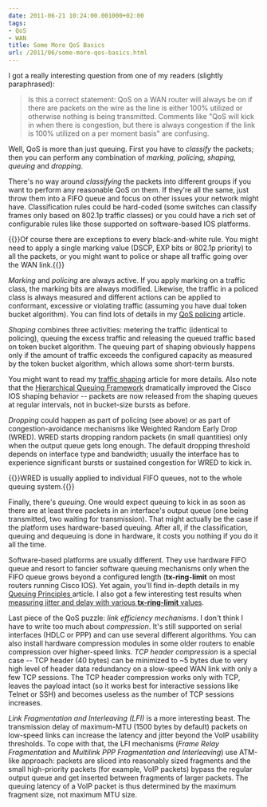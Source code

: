 ```yaml
---
date: 2011-06-21 10:24:00.001000+02:00
tags:
- QoS
- WAN
title: Some More QoS Basics
url: /2011/06/some-more-qos-basics.html
---
```

I got a really interesting question from one of my readers (slightly paraphrased):

> Is this a correct statement: QoS on a WAN router will always be on if there are packets on the wire as the line is either 100% utilized or otherwise nothing is being transmitted. Comments like "QoS will kick in when there is congestion, but there is always congestion if the link is 100% utilized on a per moment basis" are confusing.

Well, QoS is more than just queuing. First you have to *classify* the packets; then you can perform any combination of *marking, policing, shaping, queuing* and *dropping*.
<!--more-->
There's no way around *classifying* the packets into different groups if you want to perform any reasonable QoS on them. If they're all the same, just throw them into a FIFO queue and focus on other issues your network might have. Classification rules could be hard-coded (some switches can classify frames only based on 802.1p traffic classes) or you could have a rich set of configurable rules like those supported on software-based IOS platforms.

{{<note>}}Of course there are exceptions to every black-and-white rule. You might need to apply a single marking value (DSCP, EXP bits or 802.1p priority) to all the packets, or you might want to police or shape all traffic going over the WAN link.{{</note>}}

*Marking* and *policing* are always active. If you apply marking on a traffic class, the marking bits are always modified. Likewise, the traffic in a policed class is always measured and different actions can be applied to conformant, excessive or violating traffic (assuming you have dual token bucket algorithm). You can find lots of details in my [QoS policing](https://www.ipspace.net/kb/tag/QoS/QoS_Policing.html) article.

*Shaping* combines three activities: metering the traffic (identical to policing), queuing the excess traffic and releasing the queued traffic based on token bucket algorithm. The queuing part of shaping obviously happens only if the amount of traffic exceeds the configured capacity as measured by the token bucket algorithm, which allows some short-term bursts.

You might want to read my [traffic shaping](https://www.ipspace.net/kb/tag/QoS/Traffic_Shaping.html) article for more details. Also note that the [Hierarchical Queuing Framework](https://blog.ipspace.net/2009/11/first-hqf-impressions-excellent-job.html) dramatically improved the Cisco IOS shaping behavior -- packets are now released from the shaping queues at regular intervals, not in bucket-size bursts as before.

*Dropping* could happen as part of policing (see above) or as part of congestion-avoidance mechanisms like Weighted Random Early Drop (WRED). WRED starts dropping random packets (in small quantities) only when the output queue gets long enough. The default dropping threshold depends on interface type and bandwidth; usually the interface has to experience significant bursts or sustained congestion for WRED to kick in.

{{<note>}}WRED is usually applied to individual FIFO queues, not to the whole queuing system.{{</note>}}

Finally, there's *queuing*. One would expect queuing to kick in as soon as there are at least three packets in an interface's output queue (one being transmitted, two waiting for transmission). That might actually be the case if the platform uses hardware-based queuing. After all, if the classification, queuing and dequeuing is done in hardware, it costs you nothing if you do it all the time.

Software-based platforms are usually different. They use hardware FIFO queue and resort to fancier software queuing mechanisms only when the FIFO queue grows beyond a configured length (**tx-ring-limit** on most routers running Cisco IOS). Yet again, you'll find in-depth details in my [Queuing Principles ](https://www.ipspace.net/kb/tag/QoS/Queuing_Principles.html) article. I also got a few interesting test results when [measuring jitter and delay with various **tx-ring-limit** values](https://www.ipspace.net/kb/tag/QoS/TX-Ring-Limit.html).

Last piece of the QoS puzzle: *link efficiency mechanisms*. I don't think I have to write too much about *compression*. It's still supported on serial interfaces (HDLC or PPP) and can use several different algorithms. You can also install hardware compression modules in some older routers to enable compression over higher-speed links. *TCP header compression* is a special case -- TCP header (40 bytes) can be minimized to \~5 bytes due to very high level of header data redundancy on a slow-speed WAN link with only a few TCP sessions. The TCP header compression works only with TCP, leaves the payload intact (so it works best for interactive sessions like Telnet or SSH) and becomes useless as the number of TCP sessions increases.

*Link Fragmentation and Interleaving (LFI)* is a more interesting beast. The transmission delay of maximum-MTU (1500 bytes by default) packets on low-speed links can increase the latency and jitter beyond the VoIP usability thresholds. To cope with that, the LFI mechanisms (*Frame Relay Fragmentation* and *Multilink PPP Fragmentation and Interleaving*) use ATM-like approach: packets are sliced into reasonably sized fragments and the small high-priority packets (for example, VoIP packets) bypass the regular output queue and get inserted between fragments of larger packets. The queuing latency of a VoIP packet is thus determined by the maximum fragment size, not maximum MTU size.
